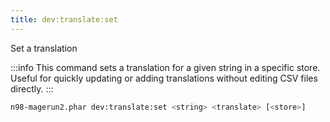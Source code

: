 ```yaml
---
title: dev:translate:set
---
```


Set a translation

:::info
This command sets a translation for a given string in a specific store. Useful for quickly updating or adding translations without editing CSV files directly.
:::

```sh
n98-magerun2.phar dev:translate:set <string> <translate> [<store>]
```
